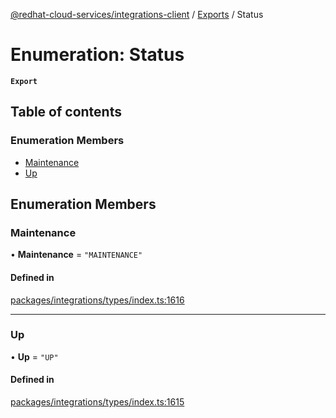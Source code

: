 [@redhat-cloud-services/integrations-client](../README.md) / [Exports](../modules.md) / Status

# Enumeration: Status

**`Export`**

## Table of contents

### Enumeration Members

- [Maintenance](Status.md#maintenance)
- [Up](Status.md#up)

## Enumeration Members

### Maintenance

• **Maintenance** = ``"MAINTENANCE"``

#### Defined in

[packages/integrations/types/index.ts:1616](https://github.com/RedHatInsights/javascript-clients/blob/main/packages/integrations/types/index.ts#L1616)

___

### Up

• **Up** = ``"UP"``

#### Defined in

[packages/integrations/types/index.ts:1615](https://github.com/RedHatInsights/javascript-clients/blob/main/packages/integrations/types/index.ts#L1615)
